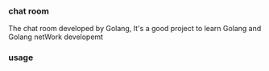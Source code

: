 ### chat room
The chat room developed by Golang, It's a good project to learn Golang and Golang netWork developemt

### usage

